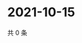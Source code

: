 # 2021-10-15

共 0 条

<!-- BEGIN WEIBO -->
<!-- 最后更新时间 Fri Oct 15 2021 23:08:42 GMT+0800 (China Standard Time) -->

<!-- END WEIBO -->
